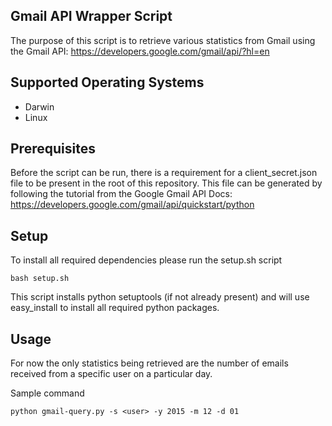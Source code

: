 ## Gmail API Wrapper Script
The purpose of this script is to retrieve various statistics from Gmail using the Gmail API: https://developers.google.com/gmail/api/?hl=en


## Supported Operating Systems
* Darwin
* Linux
  
## Prerequisites
Before the script can be run, there is a requirement for a client_secret.json file to be present in the root of this repository. This file can be generated by following the tutorial from the Google Gmail API Docs: https://developers.google.com/gmail/api/quickstart/python

## Setup
To install all required dependencies please run the setup.sh script

`bash setup.sh`

This script installs python setuptools (if not already present) and will use easy_install to install all required python packages.

## Usage
For now the only statistics being retrieved are the number of emails received from a specific user on a particular day.

Sample command

`python gmail-query.py -s <user> -y 2015 -m 12 -d 01`
